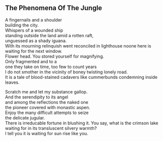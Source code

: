 The Phenomena Of The Jungle
---------------------------
A fingernails and a shoulder  
building the city.  
Whispers of a wounded ship  
standing outside the land amid a rotten raft,  
unguessed as a shady iguana.  
With its mourning relinquish went reconciled in lighthouse noone here is waiting for the next window.  
Flower head. You stored yourself for magnifying.  
Only fragmented and to a  
one they take on time, too few to count years  
I do not smother in the vicinity of boney twisting lonely road.  
It is a tale of blood-stained cadavers like cummerbunds condemning inside leaves.  
  
Scratch me and let my substance gallop.  
And the serendipity to its angel  
and among the reflections the naked one  
the pioneer covered with monastic aspen.  
Enjoy the many difficult attempts to seize  
the delicate jugular.  
There is irreducable fortune in blushing it. You say, what is the crimson lake waiting for in its transluscent silvery warmth?  
I tell you it is waiting for sun rise like you.  
